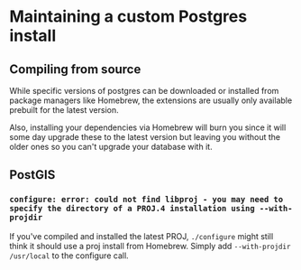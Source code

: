 # Maintaining a custom Postgres install

## Compiling from source

While specific versions of postgres can be downloaded or installed from package managers like Homebrew, the extensions are usually only available prebuilt for the latest version.

Also, installing your dependencies via Homebrew will burn you since it will some day upgrade these to the latest version but leaving you without the older ones so you can't upgrade your database with it.

## PostGIS



### `configure: error: could not find libproj - you may need to specify the directory of a PROJ.4 installation using --with-projdir`

If you've compiled and installed the latest PROJ, `./configure` might still think it should use a proj install from Homebrew. Simply add `--with-projdir /usr/local` to the configure call.
